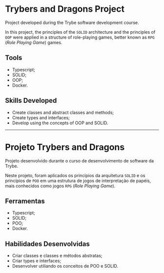 # Trybers and Dragons Project

  Project developed during the Trybe software development course.

  In this project, the principles of the `SOLID` architecture and the principles of `OOP` were applied in a structure of role-playing games, better known as `RPG` (_Role Playing Game_) games.


## Tools

  * Typescript;
  * SOLID;
  * OOP;
  * Docker.


## Skills Developed

  * Create classes and abstract classes and methods;
  * Create types and interfaces;
  * Develop using the concepts of OOP and SOLID.



-----------------------



# Projeto Trybers and Dragons

  Projeto desenvolvido durante o curso de desenvolvimento de software da Trybe.

  Neste projeto, foram aplicados os princípios da arquitetura `SOLID` e os princípios de `POO` em uma estrutura de jogos de interpretação de papéis, mais conhecidos como jogos `RPG` (_Role Playing Game_).


## Ferramentas

  * Typescript;
  * SOLID;
  * POO;
  * Docker.



## Habilidades Desenvolvidas

  *  Criar classes e classes e métodos abstratas;
  *  Criar types e interfaces;
  *  Desenvolver utiliando os conceitos de POO e SOLID.
  